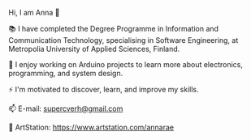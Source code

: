 Hi, I am Anna 👋

📚 I have completed the Degree Programme in Information and Communication Technology, specialising in Software Engineering, at Metropolia University of Applied Sciences, Finland.

🔧 I enjoy working on Arduino projects to learn more about electronics, programming, and system design.

⚡ I'm motivated to discover, learn, and improve my skills.

📫 E-mail: supercverh@gmail.com

🎨 ArtStation: https://www.artstation.com/annarae

<!--
**annaraev/annaraev** is a ✨ _special_ ✨ repository because its `README.md` (this file) appears on your GitHub profile.

Here are some ideas to get you started:

- 🔭 I’m currently working on ...
- 🌱 I’m currently learning ...
- 👯 I’m looking to collaborate on ...
- 🤔 I’m looking for help with ...
- 💬 Ask me about ...
- 📫 How to reach me: ...
- 😄 Pronouns: ...
- ⚡ Fun fact: ...
-->
